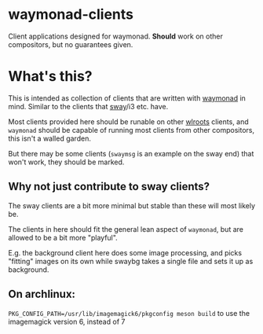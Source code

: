 # waymonad-clients
Client applications designed for waymonad. **Should** work on other compositors, but no guarantees given.

# What's this?

This is intended as collection of clients that are written with
[waymonad](https://github.com/waymonad/waymonad) in
mind.
Similar to the clients that [sway](https://github.com/swaywm/sway)/i3 etc. have.

Most clients provided here should be runable on other
[wlroots](https://github.com/swaywm/wlroots) clients, and `waymonad` should be
capable of running most clients from other compositors, this isn't a walled
garden.

But there may be some clients (`swaymsg` is an example on the sway end) that won't work,
they should be marked.


## Why not just contribute to sway clients?

The sway clients are a bit more minimal but stable than these will most likely
be.

The clients in here should fit the general lean aspect of `waymonad`, but
are allowed to be a bit more "playful".

E.g. the background client here does some image processing, and picks "fitting"
images on its own while swaybg takes a single file and sets it up as
background.

## On archlinux:
`PKG_CONFIG_PATH=/usr/lib/imagemagick6/pkgconfig meson build` to use the
imagemagick version 6, instead of 7
